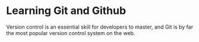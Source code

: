 # Learning Git and Github
Version control is an essential skill for developers to master, and Git is by far the most popular version control system on the web.

